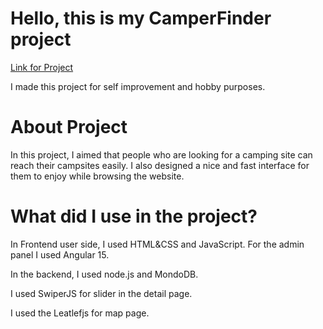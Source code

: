 <h1>Hello, this is my CamperFinder project</h1>
<a target="_blank" href="https://camperfinder.org/">Link for Project</a>
<p>I made this project for self improvement and hobby purposes.</p>
<h1>About Project</h1>
<p>
In this project, I aimed that people who are looking for a camping site can reach their campsites easily. I also designed a nice and fast interface for them to enjoy while browsing the website.
</p>
<h1>What did I use in the project?</h1>
<p>In Frontend user side, I used HTML&CSS and JavaScript. For the admin panel I used Angular 15.</p>
<p>In the backend, I used node.js and MondoDB.</p>
<p>I used SwiperJS for slider in the detail page.</p>
<p>I used the Leatlefjs for map page.</p>



